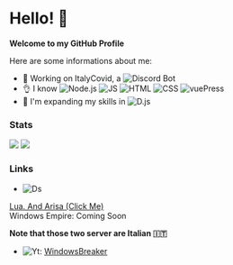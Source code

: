 # Hello! 👋

**Welcome to my GitHub Profile**

Here are some informations about me:

- 🔭 Working on ItalyCovid, a ![Discord](https://img.shields.io/badge/-Discord-black?&logo=discord) Bot
- 👌 I know ![Node.js](https://img.shields.io/badge/-NodeJS-black?&logo=node.js) ![JS](https://img.shields.io/badge/-JavaScript-black?&logo=JavaScript) ![HTML](https://img.shields.io/badge/-HTML5-black?&logo=html5) ![CSS](https://img.shields.io/badge/-CSS-black?&logo=css3) ![vuePress](https://img.shields.io/badge/-VuePress-black?&logo=vue.js)
- 🌱 I'm expanding my skills in ![D.js](https://img.shields.io/badge/-DiscordJS-black?&logo=discord)

### Stats

<img src="https://github-readme-stats.vercel.app/api?username=WindowsBreaker&show_icons=true&theme=blueberry" />
<img src="https://github-readme-stats.vercel.app/api/top-langs/?username=WindowsBreaker&theme=blueberry&langs_count=8&layout=compact" />

### Links

- ![Ds](https://img.shields.io/badge/-Discord-black?&logo=discord)

[Lua. And Arisa (Click Me)](https://discord.gg/Ua6bukDFhJ)<br>
Windows Empire: Coming Soon


**Note that those two server are Italian 🇮🇹**

- ![Yt](https://img.shields.io/badge/-YouTube-black?&logo=youtube): [WindowsBreaker](https://youtube.com/channel/UC-oNpdnr0WaBBMlUJ5BXhJw)








